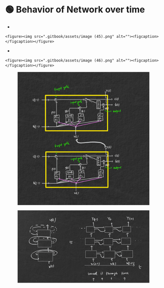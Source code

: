 # 🟢 Behavior of Network over time



*

    <figure><img src=".gitbook/assets/image (45).png" alt=""><figcaption></figcaption></figure>
*

    <figure><img src=".gitbook/assets/image (46).png" alt=""><figcaption></figcaption></figure>

<figure><img src=".gitbook/assets/image (47).png" alt=""><figcaption></figcaption></figure>

<figure><img src=".gitbook/assets/image (48).png" alt=""><figcaption></figcaption></figure>
